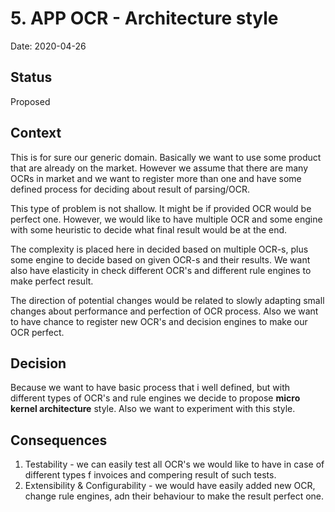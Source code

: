 # 5. APP OCR - Architecture style

Date: 2020-04-26

## Status

Proposed

## Context
This is for sure our generic domain. Basically we want to use some product
that are already on the market. However we assume that there are many OCRs
in market and we want to register more than one and have some defined process
for deciding about result of parsing/OCR.

This type of problem is not shallow. It might be if provided OCR would be 
perfect one. However, we would like to have multiple OCR and some engine 
with some heuristic to decide what final result would be at the end.

The complexity is placed here in decided based on multiple OCR-s, plus
some engine to decide based on given OCR-s and their results. We want
also have elasticity in check different OCR's and different rule engines
to make perfect result. 

The direction of potential changes would be related to slowly adapting 
small changes about performance and perfection of OCR process. Also we
want to have chance to register new OCR's and decision engines to make 
our OCR perfect. 

## Decision
Because we want to have basic process that i well defined, but with different
types of OCR's and rule engines we decide to propose **micro kernel architecture**
style. 
Also we want to experiment with this style.

## Consequences
1. Testability - we can easily test all OCR's we would like to have
in case of different types f invoices and compering result of such tests.
2. Extensibility & Configurability - we would have easily added new OCR,
change rule engines, adn their behaviour to make the result perfect one.
